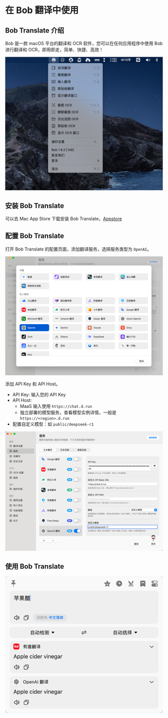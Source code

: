 # 在 Bob 翻译中使用

## Bob Translate 介绍

Bob 是一款 macOS 平台的翻译和 OCR 软件，您可以在任何应用程序中使用 Bob 进行翻译和 OCR，即用即走，简单、快捷、高效！

![Bob Translate](../images/bobtranslate.png)

## 安装 Bob Translate

可以去 Mac App Store 下载安装 Bob Translate，[Appstore](https://apps.apple.com/cn/app/bob-%E7%BF%BB%E8%AF%91%E5%92%8C-ocr-%E5%B7%A5%E5%85%B7/id1630034110)

## 配置 Bob Translate

打开 Bob Translate 的配置页面，添加翻译服务，选择服务类型为 `OpenAI`。

![Bob Translate](../images/bobtranslate-2.png)

添加 API Key 和 API Host。

- API Key: 输入您的 API Key
- API Host:
  - MaaS 输入使用 `https://chat.d.run`
  - 独立部署的模型服务，查看模型实例详情，一般是 `https://<region>.d.run`
- 配置自定义模型：如 `public/deepseek-r1`

![Bob Translate](../images/bobtranslate-3.png)

## 使用 Bob Translate

![Bob Translate](../images/bobtranslate-4.png)
